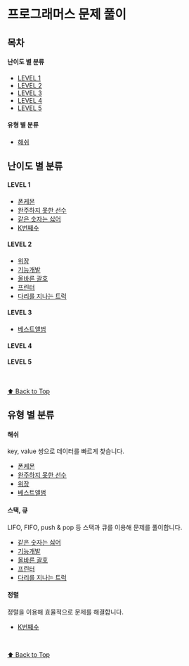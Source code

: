 # 프로그래머스 문제 풀이

## 목차

#### 난이도 별 분류

- [LEVEL 1](#level-1)
- [LEVEL 2](#level-2)
- [LEVEL 3](#level-3)
- [LEVEL 4](#level-4)
- [LEVEL 5](#level-5)

#### 유형 별 분류

- [해쉬](#해쉬)

## 난이도 별 분류

#### LEVEL 1

- [폰케몬](./Level1/폰켓몬/problem.md)
- [완주하지 못한 선수](./Level1/완주하지%20못한%20선수/problem.md)
- [같은 숫자는 싫어](./Level1/같은%20숫자는%20싫어/problem.md)
- [K번째수](./Level1/K번째수/problem.md)

#### LEVEL 2

- [위장](./Level2/위장/problem.md)
- [기능개발](./Level2/기능개발/problem.md)
- [올바른 괄호](./Level2/올바른%20괄호/problem.md)
- [프린터](./Level2/프린터/problem.md)
- [다리를 지나는 트럭](./Level2/다리를%20지나는%20트럭/problem.md)

#### LEVEL 3

- [베스트앨범](./Level3/베스트앨범/problem.md)

#### LEVEL 4

#### LEVEL 5

<br />

[⬆ Back to Top](#목차)
<br />

## 유형 별 분류

#### 해쉬

key, value 쌍으로 데이터를 빠르게 찾습니다.

- [폰케몬](./Level1/폰켓몬/problem.md)
- [완주하지 못한 선수](./Level1/완주하지%20못한%20선수/problem.md)
- [위장](./Level2/위장/problem.md)
- [베스트앨범](./Level3/베스트앨범/problem.md)

#### 스택, 큐

LIFO, FIFO, push & pop 등 스택과 큐를 이용해 문제를 풀이합니다.

- [같은 숫자는 싫어](./Level1/같은%20숫자는%20싫어/problem.md)
- [기능개발](./Level2/기능개발/problem.md)
- [올바른 괄호](./Level2/올바른%20괄호/problem.md)
- [프린터](./Level2/프린터/problem.md)
- [다리를 지나는 트럭](./Level2/다리를%20지나는%20트럭/problem.md)

#### 정렬

정렬을 이용해 효율적으로 문제를 해결합니다.

- [K번째수](./Level1/K번째수/problem.md)

<br />

[⬆ Back to Top](#목차)
<br />
